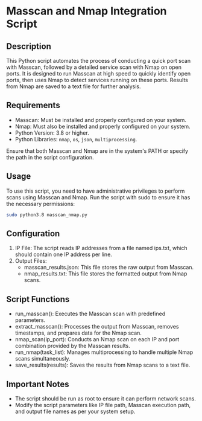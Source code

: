 # Masscan and Nmap Integration Script

## Description
This Python script automates the process of conducting a quick port scan with Masscan, followed by a detailed service scan with Nmap on open ports. It is designed to run Masscan at high speed to quickly identify open ports, then uses Nmap to detect services running on these ports. Results from Nmap are saved to a text file for further analysis.

## Requirements
- Masscan: Must be installed and properly configured on your system.
- Nmap: Must also be installed and properly configured on your system.
- Python Version: 3.8 or higher.
- Python Libraries: `nmap`, `os`, `json`, `multiprocessing`.

Ensure that both Masscan and Nmap are in the system's PATH or specify the path in the script configuration.

## Usage
To use this script, you need to have administrative privileges to perform scans using Masscan and Nmap. Run the script with sudo to ensure it has the necessary permissions:

```bash
sudo python3.8 masscan_nmap.py
```

## Configuration
1.  IP File: The script reads IP addresses from a file named ips.txt, which should contain one IP address per line.
2. Output Files:
   - masscan_results.json: This file stores the raw output from Masscan.
   - nmap_results.txt: This file stores the formatted output from Nmap scans.
## Script Functions
- run_masscan(): Executes the Masscan scan with predefined parameters.
- extract_masscan(): Processes the output from Masscan, removes timestamps, and prepares data for the Nmap scan.
- nmap_scan(ip_port): Conducts an Nmap scan on each IP and port combination provided by the Masscan results.
- run_nmap(task_list): Manages multiprocessing to handle multiple Nmap scans simultaneously.
- save_results(results): Saves the results from Nmap scans to a text file.
## Important Notes
- The script should be run as root to ensure it can perform network scans.
- Modify the script parameters like IP file path, Masscan execution path, and output file names as per your system setup.
